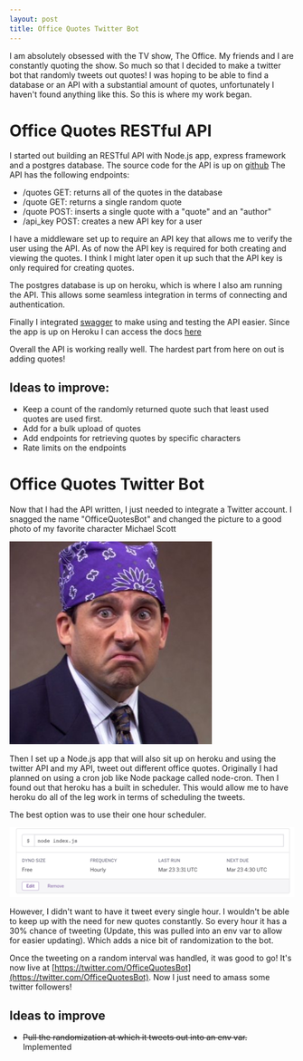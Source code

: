 ```yaml
---
layout: post
title: Office Quotes Twitter Bot
---
```


I am absolutely obsessed with the TV show, The Office. My friends and I are constantly quoting the
show. So much so that I decided to make a twitter bot that randomly tweets out quotes! I was hoping
to be able to find a database or an API with a substantial amount of quotes, unfortunately I haven't
found anything like this. So this is where my work began.

# Office Quotes RESTful API

I started out building an RESTful API with Node.js app, express framework and a postgres database. 
The source code for the API is up on [github](https://github.com/MattJGlick/office_quotes_api/tree/develop) 
The API has the following endpoints:

- /quotes GET: returns all of the quotes in the database
- /quote GET: returns a single random quote
- /quote POST: inserts a single quote with a "quote" and an "author"
- /api_key POST: creates a new API key for a user 

I have a middleware set up to require an API key that allows me to verify the user using the API. 
As of now the API key is required for both creating and viewing the quotes. I think I might later
open it up such that the API key is only required for creating quotes.

The postgres database is up on heroku, which is where I also am running the API. This allows some
seamless integration in terms of connecting and authentication.

Finally I integrated [swagger](http://swagger.io/) to make using and testing the API easier. Since
the app is up on Heroku I can access the docs [here](https://officequotes.herokuapp.com/docs/#/)

Overall the API is working really well. The hardest part from here on out is adding quotes!

## Ideas to improve:

- Keep a count of the randomly returned quote such that least used quotes are used first.
- Add for a bulk upload of quotes
- Add endpoints for retrieving quotes by specific characters
- Rate limits on the endpoints

# Office Quotes Twitter Bot

Now that I had the API written, I just needed to integrate a Twitter account. I snagged the name
"OfficeQuotesBot" and changed the picture to a good photo of my favorite character Michael Scott

![Michael Scott](/images/michael.jpg)

Then I set up a Node.js app that will also sit up on heroku and using the twitter API and my API,
tweet out different office quotes. Originally I had planned on using a cron job like Node package 
called node-cron. Then I found out that heroku has a built in scheduler. This would allow me to have
heroku do all of the leg work in terms of scheduling the tweets.

The best option was to use their one hour scheduler. 

![heroku cron](/images/heroku-cron.png)

However, I didn't want to have it tweet every single hour. I wouldn't be able to keep up with the
need for new quotes constantly. So every hour it has a 30% chance of tweeting (Update, this was pulled into an 
env var to allow for easier updating). Which adds a nice bit of randomization to the bot.

Once the tweeting on a random interval was handled, it was good to go! It's now live at 
[https://twitter.com/OfficeQuotesBot](https://twitter.com/OfficeQuotesBot). Now I just need to amass
some twitter followers!

## Ideas to improve
- ~~Pull the randomization at which it tweets out into an env var.~~ Implemented

